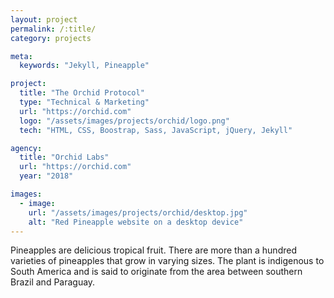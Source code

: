 ```yaml
---
layout: project
permalink: /:title/
category: projects

meta:
  keywords: "Jekyll, Pineapple"

project:
  title: "The Orchid Protocol"
  type: "Technical & Marketing"
  url: "https://orchid.com"
  logo: "/assets/images/projects/orchid/logo.png"
  tech: "HTML, CSS, Boostrap, Sass, JavaScript, jQuery, Jekyll"

agency:
  title: "Orchid Labs"
  url: "https://orchid.com"
  year: "2018"

images:
  - image:
    url: "/assets/images/projects/orchid/desktop.jpg"
    alt: "Red Pineapple website on a desktop device"
---
```

<p>Pineapples are delicious tropical fruit. There are more than a hundred varieties of pineapples that grow in varying sizes. The plant is indigenous to South America and is said to originate from the area between southern Brazil and Paraguay.</p>